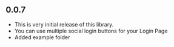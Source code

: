 ## 0.0.7

* This is very initial release of this library.
* You can use multiple social login buttons for your Login Page
* Added example folder
